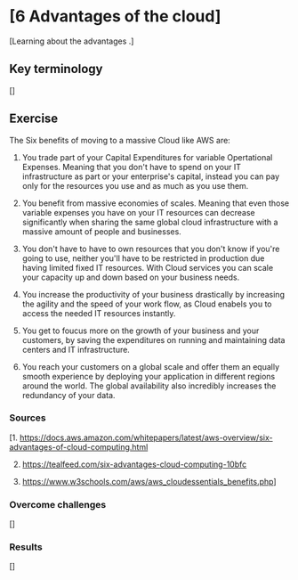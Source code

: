 # [6 Advantages of the cloud]

[Learning about the advantages .]

## Key terminology

[]

## Exercise

The Six benefits of moving to a massive Cloud like AWS are:

1) You trade part of your Capital Expenditures for variable Opertational Expenses. Meaning that you don't have to spend on your IT infrastructure as part or your enterprise's capital, instead you can pay only for the resources you use and as much as you use them.

2) You benefit from massive economies of scales. Meaning that even those variable expenses you have on your IT resources can decrease significantly when sharing the same global cloud infrastructure with a massive amount of people and businesses.

3) You don't have to have to own resources that you don't know if you're going to use, neither you'll have to be restricted in production due having limited fixed IT resources. With Cloud services you can scale your capacity up and down based on your business needs.

4) You increase the productivity of your business drastically by increasing the agility and the speed of your work flow, as Cloud enabels you to access the needed IT resources instantly.

5) You get to foucus more on the growth of your business and your customers, by saving the expenditures on running and maintaining data centers and IT infrastructure.

6) You reach your customers on a global scale and offer them an equally smooth experience by deploying your application in different regions around the world. The global availability also incredibly increases the redundancy of your data. 

### Sources

[1. <https://docs.aws.amazon.com/whitepapers/latest/aws-overview/six-advantages-of-cloud-computing.html>

2. <https://tealfeed.com/six-advantages-cloud-computing-10bfc>

3. <https://www.w3schools.com/aws/aws_cloudessentials_benefits.php>]

### Overcome challenges

[]

### Results

[]
